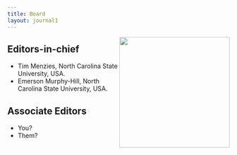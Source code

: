 ```yaml
---
title: Board
layout: journal1
---
```


<img src="{{site.url}}/img/gd.png" width=250 align=right>

## Editors-in-chief

+ Tim Menzies, North Carolina State University, USA.
+ Emerson Murphy-Hill, North Carolina State University, USA.

## Associate Editors

+ You?
+ Them?
